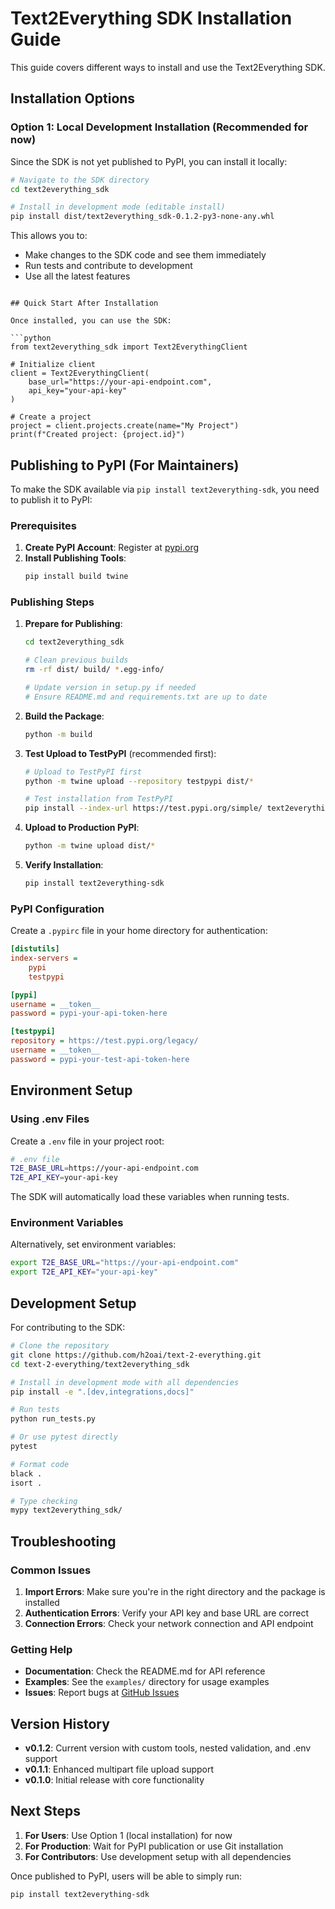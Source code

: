 # Text2Everything SDK Installation Guide

This guide covers different ways to install and use the Text2Everything SDK.

## Installation Options

### Option 1: Local Development Installation (Recommended for now)

Since the SDK is not yet published to PyPI, you can install it locally:

```bash
# Navigate to the SDK directory
cd text2everything_sdk

# Install in development mode (editable install)
pip install dist/text2everything_sdk-0.1.2-py3-none-any.whl


```

This allows you to:
- Make changes to the SDK code and see them immediately
- Run tests and contribute to development
- Use all the latest features


```

## Quick Start After Installation

Once installed, you can use the SDK:

```python
from text2everything_sdk import Text2EverythingClient

# Initialize client
client = Text2EverythingClient(
    base_url="https://your-api-endpoint.com",
    api_key="your-api-key"
)

# Create a project
project = client.projects.create(name="My Project")
print(f"Created project: {project.id}")
```

## Publishing to PyPI (For Maintainers)

To make the SDK available via `pip install text2everything-sdk`, you need to publish it to PyPI:

### Prerequisites

1. **Create PyPI Account**: Register at [pypi.org](https://pypi.org/account/register/)
2. **Install Publishing Tools**:
   ```bash
   pip install build twine
   ```

### Publishing Steps

1. **Prepare for Publishing**:
   ```bash
   cd text2everything_sdk
   
   # Clean previous builds
   rm -rf dist/ build/ *.egg-info/
   
   # Update version in setup.py if needed
   # Ensure README.md and requirements.txt are up to date
   ```

2. **Build the Package**:
   ```bash
   python -m build
   ```

3. **Test Upload to TestPyPI** (recommended first):
   ```bash
   # Upload to TestPyPI first
   python -m twine upload --repository testpypi dist/*
   
   # Test installation from TestPyPI
   pip install --index-url https://test.pypi.org/simple/ text2everything-sdk
   ```

4. **Upload to Production PyPI**:
   ```bash
   python -m twine upload dist/*
   ```

5. **Verify Installation**:
   ```bash
   pip install text2everything-sdk
   ```

### PyPI Configuration

Create a `.pypirc` file in your home directory for authentication:

```ini
[distutils]
index-servers =
    pypi
    testpypi

[pypi]
username = __token__
password = pypi-your-api-token-here

[testpypi]
repository = https://test.pypi.org/legacy/
username = __token__
password = pypi-your-test-api-token-here
```

## Environment Setup

### Using .env Files

Create a `.env` file in your project root:

```bash
# .env file
T2E_BASE_URL=https://your-api-endpoint.com
T2E_API_KEY=your-api-key
```

The SDK will automatically load these variables when running tests.

### Environment Variables

Alternatively, set environment variables:

```bash
export T2E_BASE_URL="https://your-api-endpoint.com"
export T2E_API_KEY="your-api-key"
```

## Development Setup

For contributing to the SDK:

```bash
# Clone the repository
git clone https://github.com/h2oai/text-2-everything.git
cd text-2-everything/text2everything_sdk

# Install in development mode with all dependencies
pip install -e ".[dev,integrations,docs]"

# Run tests
python run_tests.py

# Or use pytest directly
pytest

# Format code
black .
isort .

# Type checking
mypy text2everything_sdk/
```

## Troubleshooting

### Common Issues

1. **Import Errors**: Make sure you're in the right directory and the package is installed
2. **Authentication Errors**: Verify your API key and base URL are correct
3. **Connection Errors**: Check your network connection and API endpoint

### Getting Help

- **Documentation**: Check the README.md for API reference
- **Examples**: See the `examples/` directory for usage examples
- **Issues**: Report bugs at [GitHub Issues](https://github.com/h2oai/text-2-everything/issues)

## Version History

- **v0.1.2**: Current version with custom tools, nested validation, and .env support
- **v0.1.1**: Enhanced multipart file upload support
- **v0.1.0**: Initial release with core functionality

## Next Steps

1. **For Users**: Use Option 1 (local installation) for now
2. **For Production**: Wait for PyPI publication or use Git installation
3. **For Contributors**: Use development setup with all dependencies

Once published to PyPI, users will be able to simply run:
```bash
pip install text2everything-sdk
